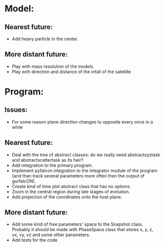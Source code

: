 # Model:
## Nearest future:
- Add heavy particle in the center.

## More distant future: 
- Play with mass resolution of the models.
- Play with direction and distance of the infall of the satellite

# Program: 
## Issues:
- For some reason plane direction changes to opposite every once in a while

## Nearest future:
- Deal with the tree of abstract classes: do we really need abstractxyztask and abstractscattertask as its heir? 
- Add integration to the primary program.
- Implement pyfalcon integration to the integrator module of the program (and than track several parameters more often then the output of gurfalcON).
- Create kind of time plot abstract class that has no options.
- Zoom in the central region during late stages of evolution.
- Add projection of the coordinates onto the host plane.

## More distant future:
- Add some kind of free parameters' space to the Snapshot class. Probably it should be made with PhaseSpace class that stores x, y, z, vx, vy, vz and some other parameters.
- Add tests for the code